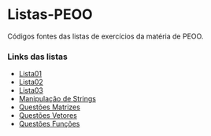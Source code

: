 # Listas-PEOO
Códigos fontes das listas de exercícios da matéria de PEOO. 

<h3> Links das listas </h3>
<ul>
  <a href= https://github.com/Kk3tillen/Listas-PEOO/tree/master/src/main/java/com/mycompany/listas/peoo/Lista01 target="_blank"><li> Lista01 </li></a> </li>
  <a href= https://github.com/Kk3tillen/Listas-PEOO/tree/master/src/main/java/com/mycompany/listas/peoo/Lista02 target="_blank"><li> Lista02 </li></a> </li>
  <a href= https://github.com/Kk3tillen/Listas-PEOO/tree/master/src/main/java/com/mycompany/listas/peoo/Lista03 target="_blank"><li> Lista03 </li></a> </li>
  <a href= https://github.com/Kk3tillen/Listas-PEOO/tree/master/src/main/java/com/mycompany/listas/peoo/ManipulacaoString target="_blank"><li> Manipulação de Strings </li></a> </li>
  <a href= https://github.com/Kk3tillen/Listas-PEOO/tree/master/src/main/java/com/mycompany/listas/peoo/QuestaoMatrizes target="_blank"><li> Questões Matrizes </li></a> </li>
  <a href= https://github.com/Kk3tillen/Listas-PEOO/tree/master/src/main/java/com/mycompany/listas/peoo/QuestoesVetores target="_blank"><li> Questões Vetores </li></a> </li>
  <a href= https://github.com/Kk3tillen/Listas-PEOO/tree/master/src/main/java/com/mycompany/questoesfuncoes target="_blank"><li> Questões Funções </li></a> </li>
</ul>
